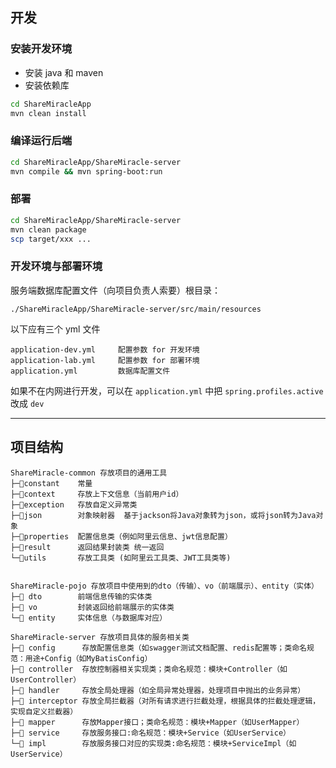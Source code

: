 ## 开发

### 安装开发环境

- 安装 java 和 maven
- 安装依赖库

```bash
cd ShareMiracleApp
mvn clean install
```

### 编译运行后端

```bash
cd ShareMiracleApp/ShareMiracle-server
mvn compile && mvn spring-boot:run
```

### 部署

```bash
cd ShareMiracleApp/ShareMiracle-server
mvn clean package
scp target/xxx ...
```

### 开发环境与部署环境

服务端数据库配置文件（向项目负责人索要）根目录：

```
./ShareMiracleApp/ShareMiracle-server/src/main/resources
```

以下应有三个 yml 文件

```
application-dev.yml     配置参数 for 开发环境
application-lab.yml     配置参数 for 部署环境
application.yml         数据库配置文件
```

如果不在内网进行开发，可以在 `application.yml` 中把 `spring.profiles.active` 改成 `dev`

---

## 项目结构

```text
ShareMiracle-common 存放项目的通用工具
├─📁constant    常量
├─📁context     存放上下文信息（当前用户id）
├─📁exception   存放自定义异常类
├─📁json        对象映射器  基于jackson将Java对象转为json，或将json转为Java对象
├─📁properties  配置信息类（例如阿里云信息、jwt信息配置）
├─📁result      返回结果封装类 统一返回
└─📁utils       存放工具类 (如阿里云工具类、JWT工具类等)


ShareMiracle-pojo 存放项目中使用到的dto（传输）、vo（前端展示）、entity（实体）
├─📁 dto        前端信息传输的实体类
├─📁 vo         封装返回给前端展示的实体类
└─📁 entity     实体信息（与数据库对应）

ShareMiracle-server 存放项目具体的服务相关类
├─📁 config      存放配置信息类（如swagger测试文档配置、redis配置等；类命名规范：用途+Config（如MyBatisConfig）
├─📁 controller  存放控制器相关实现类；类命名规范：模块+Controller（如UserController）
├─📁 handler     存放全局处理器（如全局异常处理器，处理项目中抛出的业务异常）
├─📁 interceptor 存放全局拦截器（对所有请求进行拦截处理，根据具体的拦截处理逻辑，实现自定义拦截器）
├─📁 mapper      存放Mapper接口；类命名规范：模块+Mapper（如UserMapper）
├─📁 service     存放服务接口:命名规范：模块+Service（如UserService）
└─📁 impl        存放服务接口对应的实现类:命名规范：模块+ServiceImpl（如UserService）
```